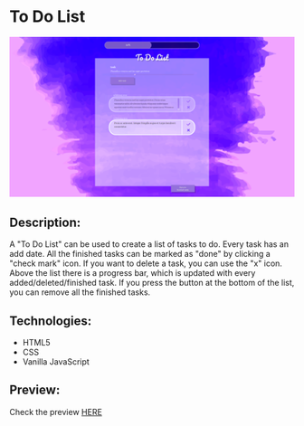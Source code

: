 # To Do List

![](images/preview.png)

## Description:
A "To Do List" can be used to create a list of tasks to do. Every task has an add date. All the finished tasks can be marked as "done" by clicking a "check mark" icon. If you want to delete a task, you can use the "x" icon. Above the list there is a progress bar, which is updated with every added/deleted/finished task. If you press the button at the bottom of the list, you can remove all the finished tasks.

## Technologies:
- HTML5
- CSS
- Vanilla JavaScript

## Preview: 
Check the preview [HERE](https://cenora6.github.io/To-Do-List/)
